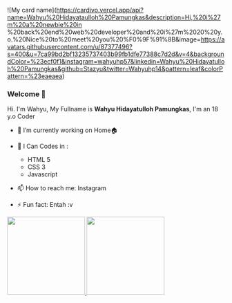 <!-- ### Hi there 👋 -->

![My card name](https://cardivo.vercel.app/api?name=Wahyu%20Hidayataulloh%20Pamungkas&description=Hi,%20i%27m%20a%20newbie%20in %20back%20end%20web%20developer%20and%20i%27m%2020%20y.o.%20Nice%20to%20meet%20you%20%F0%9F%91%8B&image=https://avatars.githubusercontent.com/u/87377496?s=400&u=7ca99bd2bf13235737403b99fb1dfe77388c7d2d&v=4&backgroundColor=%23ecf0f1&instagram=wahyuhp57&linkedin=Wahyu%20Hidayatulloh%20Pamungkas&github=Stazyu&twitter=Wahyuhp14&pattern=leaf&colorPattern=%23eaeaea)


<!-- -->
### Welcome 👋

<!-- Perkenalkan nama saya **Wahyu Hidayatulloh Pamungkas**. -->
Hi. I'm Wahyu, My Fullname is **Wahyu Hidayatulloh Pamungkas**, I'm an 18 y.o Coder

- 🔭 I’m currently working on Home🏠

- 🌱 I Can Codes in :
  - HTML 5
  - CSS 3
  - Javascript


- 📫 How to reach me: Instagram
- ⚡ Fun fact: Entah :v


<p align="left">
<a href="https://github.com/gilangadhan">
  <img height="180em" src="https://github-readme-stats-eight-theta.vercel.app/api?username=Stazyu&show_icons=true&theme=algolia&include_all_commits=true&count_private=true"/>
  <img height="180em" src="https://github-readme-stats-eight-theta.vercel.app/api/top-langs/?username=Stazyu&layout=compact&langs_count=8&theme=algolia"/>
</a>
</p>
